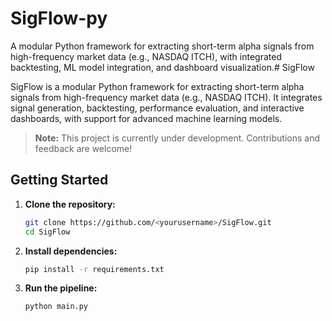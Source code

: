 # SigFlow-py
A modular Python framework for extracting short-term alpha signals from high-frequency market data (e.g., NASDAQ ITCH), with integrated backtesting, ML model integration, and dashboard visualization.# SigFlow

SigFlow is a modular Python framework for extracting short-term alpha signals from high-frequency market data (e.g., NASDAQ ITCH). It integrates signal generation, backtesting, performance evaluation, and interactive dashboards, with support for advanced machine learning models.

> **Note:** This project is currently under development. Contributions and feedback are welcome!

## Getting Started

1. **Clone the repository:**
   ```bash
   git clone https://github.com/<yourusername>/SigFlow.git
   cd SigFlow
2. **Install dependencies:**
   ```bash
   pip install -r requirements.txt
1. **Run the pipeline:**
   ```bash
   python main.py